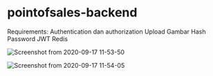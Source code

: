 # pointofsales-backend

Requirements:
Authentication dan authorization
Upload Gambar
Hash Password
JWT
Redis

![Screenshot from 2020-09-17 11-53-50](https://user-images.githubusercontent.com/58997508/93421894-bddb9780-f8dc-11ea-841b-3201b3bdaa67.png)

![Screenshot from 2020-09-17 11-54-05](https://user-images.githubusercontent.com/58997508/93421898-bf0cc480-f8dc-11ea-8e83-1a5848ffae50.png)
